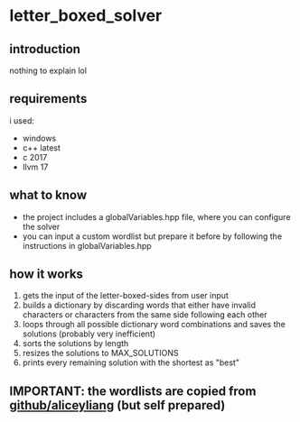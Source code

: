 # letter_boxed_solver
## introduction
nothing to explain lol

## requirements
i used:
- windows
- c++ latest
- c 2017
- llvm 17

## what to know
- the project includes a globalVariables.hpp file, where you can configure the solver
- you can input a custom wordlist but prepare it before by following the instructions in globalVariables.hpp

## how it works
1. gets the input of the letter-boxed-sides from user input
2. builds a dictionary by discarding words that either have invalid characters or characters from the same side following each other
3. loops through all possible dictionary word combinations and saves the solutions (probably very inefficient)
4. sorts the solutions by length
5. resizes the solutions to MAX_SOLUTIONS
6. prints every remaining solution with the shortest as "best"

## IMPORTANT: the wordlists are copied from [github/aliceyliang](https://github.com/aliceyliang/letter-boxed-solver) (but self prepared)
